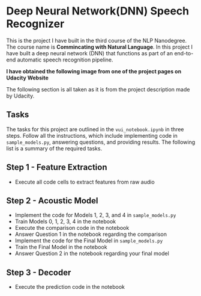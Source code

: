 # Deep Neural Network(DNN) Speech Recognizer

This is the project I have built in the third course of the NLP Nanodegree. The course name is **Commincating with Natural Language**. In this project I have built a deep neural 
network (DNN) that functions as part of an end-to-end automatic speech recognition pipeline.

**I have obtained the following image from one of the project pages on Udacity Website**
[](pipeline.png)

The following section is all taken as it is from the project description made by Udacity.

## Tasks
The tasks for this project are outlined in the `vui_notebook.ipynb` in three steps. Follow all the instructions, which include implementing code in `sample_models.py`, answering 
questions, and providing results. The following list is a summary of the required tasks.

## Step 1 - Feature Extraction
* Execute all code cells to extract features from raw audio

## Step 2 - Acoustic Model

* Implement the code for Models 1, 2, 3, and 4 in `sample_models.py`
* Train Models 0, 1, 2, 3, 4 in the notebook
* Execute the comparison code in the notebook
* Answer Question 1 in the notebook regarding the comparison
* Implement the code for the Final Model in `sample_models.py`
* Train the Final Model in the notebook
* Answer Question 2 in the notebook regarding your final model

## Step 3 - Decoder

* Execute the prediction code in the notebook

